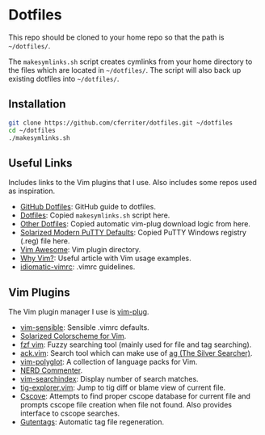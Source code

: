 Dotfiles
========
This repo should be cloned to your home repo so that the path is `~/dotfiles/`.

The `makesymlinks.sh` script creates cymlinks from your home directory to the
files which are located in `~/dotfiles/`. The script will also back up existing
dotfiles into `~/dotfiles/`.

Installation
------------

``` bash
git clone https://github.com/cferriter/dotfiles.git ~/dotfiles
cd ~/dotfiles
./makesymlinks.sh
```

Useful Links
------------
Includes links to the Vim plugins that I use. Also includes some repos used as inspiration.

- [GitHub Dotfiles](https://dotfiles.github.io/): GitHub guide to dotfiles.
- [Dotfiles](https://github.com/michaeljsmalley/dotfiles/blob/master/makesymlinks.sh): Copied `makesymlinks.sh` script here.
- [Other Dotfiles](https://github.com/bndabbs/dotfiles/blob/master/.vimrc): Copied automatic vim-plug download logic from here.
- [Solarized Modern PuTTY Defaults](https://github.com/jblaine/solarized-and-modern-putty/blob/master/putty-modern-256color.reg): Copied PuTTY Windows registry (.reg) file here.
- [Vim Awesome](https://vimawesome.com/): Vim plugin directory.
- [Why Vim?](http://www.terminally-incoherent.com/blog/2012/03/21/why-vim/): Useful article with Vim usage examples.
- [idiomatic-vimrc](https://github.com/romainl/idiomatic-vimrc.git): .vimrc guidelines.

Vim Plugins
------------
The Vim plugin manager I use is [vim-plug](https://github.com/junegunn/vim-plug).

- [vim-sensible](https://github.com/tpope/vim-sensible): Sensible .vimrc defaults.
- [Solarized Colorscheme for Vim](https://github.com/altercation/vim-colors-solarized).
- [fzf vim](https://github.com/junegunn/fzf.vim): Fuzzy searching tool (mainly used for file and tag searching).
- [ack.vim](https://github.com/mileszs/ack.vim): Search tool which can make use of [ag (The Silver Searcher)](https://github.com/ggreer/the_silver_searcher).
- [vim-polyglot](https://github.com/sheerun/vim-polyglot): A collection of language packs for Vim.
- [NERD Commenter](https://github.com/scrooloose/nerdcommenter).
- [vim-searchindex](https://github.com/google/vim-searchindex): Display number of search matches.
- [tig-explorer.vim](https://github.com/iberianpig/tig-explorer.vim): Jump to tig diff or blame view of current file.
- [Cscove](https://github.com/brookhong/cscope.vim): Attempts to find proper cscope database for current file and prompts cscope file creation when file not found. Also provides interface to cscope searches.
- [Gutentags](https://github.com/ludovicchabant/vim-gutentags): Automatic tag file regeneration.

